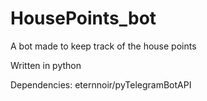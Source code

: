 # HousePoints_bot
A bot made to keep track of the house points

Written in python

Dependencies:
eternnoir/pyTelegramBotAPI
